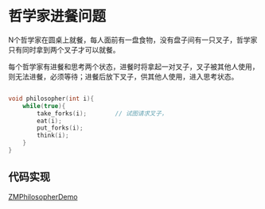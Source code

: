 # 哲学家进餐问题

N个哲学家在圆桌上就餐，每人面前有一盘食物，没有盘子间有一只叉子，哲学家只有同时拿到两个叉子才可以就餐。

每个哲学家有进餐和思考两个状态，进餐时将拿起一对叉子，叉子被其他人使用，则无法进餐，必须等待；进餐后放下叉子，供其他人使用，进入思考状态。


```c

void philosopher(int i){
    while(true){
        take_forks(i);        // 试图请求叉子，
        eat(i);   
        put_forks(i);
        think(i);
    }
}


```

## 代码实现

[ZMPhilosopherDemo](https://github.com/ExistOrLive/pieces-of-code/blob/master/ZMPhilosopherDemo/ZMPhilosopherDemo.m)